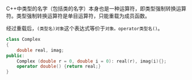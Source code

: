 C++中类型的名字（包括类的名字）本身也是一种运算符，即类型强制转换运算符。类型强制转换运算符是单目运算符，只能重载为成员函数。

经过重载后，`(类型名)对象`这个表达式等价于`对象。operator类型名()`。

```cpp
class Complex
{
    double real, imag;
public:
    Complex (double r = 0, double i = 0): real(r), imag(i){};
    operator double() {return real;}
}
```

